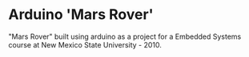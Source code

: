 # Arduino 'Mars Rover'

"Mars Rover" built using arduino as a project for a Embedded Systems course at New Mexico State University - 2010.
